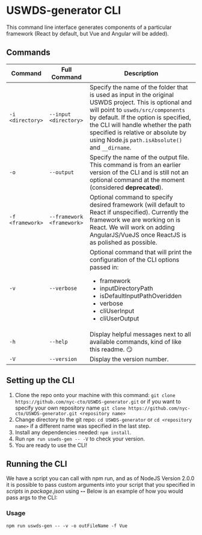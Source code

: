 # USWDS-generator CLI

This command line interface generates components of a particular framework (React by default, but Vue and Angular will be added).

## Commands

| Command | Full Command | Description |
| --- | --- | --- |
| `-i <directory>` | `--input <directory>` | Specify the name of the folder that is used as input in the original USWDS project. This is optional and will point to ``uswds/src/components`` by default. If the option is specified, the CLI will handle whether the path specified is relative or absolute by using Node.js ``path.isAbsolute()`` and ``__dirname``. |
| `-o` | `--output` | Specify the name of the output file. This command is from an earlier version of the CLI and is still not an optional command at the moment (considered **deprecated**). |
| `-f <framework>` | `--framework <framework>` | Optional command to specify desired framework (will default to React if unspecified). Currently the framework we are working on is React. We will work on adding AngularJS/VueJS once ReactJS is as polished as possible. |
| `-v` | `--verbose` | Optional command that will print the configuration of the CLI options passed in: <ul><li>framework</li><li>inputDirectoryPath</li><li>isDefaultInputPathOveridden</li><li>verbose</li><li>cliUserInput</li><li>cliUserOutput</li></ul> |
| `-h` | `--help` | Display helpful messages next to all available commands, kind of like this readme. :smirk: |
| `-V` | `--version` | Display the version number. |

## Setting up the CLI

1. Clone the repo onto your machine with this command: `git clone https://github.com/nyc-cto/USWDS-generator.git` or if you want to specify your own repository name `git clone https://github.com/nyc-cto/USWDS-generator.git <repository name>`
2. Change directory to the git repo: `cd USWDS-generator` or ``cd <repository name>`` if a different name was specified in the last step.
3. Install any dependencies needed: `npm install`.
4. Run `npm run uswds-gen -- -V` to check your version.
5. You are ready to use the CLI!

## Running the CLI

We have a script you can call with npm run, and as of NodeJS Version 2.0.0 it is possible to pass custom arguments into your script that you specified in _scripts_ in _package.json_ using **--** Below is an example of how you would pass args to the CLI:

### Usage

```shell
npm run uswds-gen -- -v -o outFileName -f Vue
```
